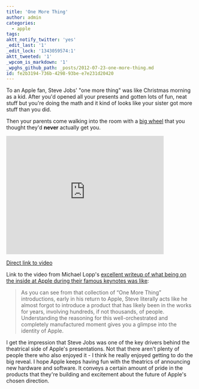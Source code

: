 ```yaml
---
title: 'One More Thing'
author: admin
categories:
  - apple
tags: 
aktt_notify_twitter: 'yes'
_edit_last: '1'
_edit_lock: '1343059574:1'
aktt_tweeted: '1'
_wpcom_is_markdown: '1'
_wpghs_github_path: _posts/2012-07-23-one-more-thing.md
id: fe2b3194-736b-4298-93be-e7e231d20420
---
```

<p>To an Apple fan, Steve Jobs' "one more thing" was like Christmas morning as a kid. After you'd opened all your presents and gotten lots of fun, neat stuff but you're doing the math and it kind of looks like your sister got more stuff than you did.</p>
<p>Then your parents come walking into the room with a <a href="http://en.wikipedia.org/wiki/Big_Wheel_(tricycle)">big wheel</a> that you thought they'd <strong>never</strong> actually get you.</p>
<p><iframe width="420" height="315" src="http://www.youtube.com/embed/3QWUAUePm8o?rel=0" frameborder="0" allowfullscreen></iframe></p>
<p><a href="http://www.youtube.com/watch?v=3QWUAUePm8o">Direct link to video</a></p>
<p>Link to the video from Michael Lopp's <a href="http://www.randsinrepose.com/archives/2012/07/22/one_more_thing.html">excellent writeup of what being on the inside at Apple during their famous keynotes was like</a>:</p>
<blockquote><p>
  As you can see from that collection of “One More Thing” introductions, early in his return to Apple, Steve literally acts like he almost forgot to introduce a product that has likely been in the works for years, involving hundreds, if not thousands, of people. Understanding the reasoning for this well-orchestrated and completely manufactured moment gives you a glimpse into the identity of Apple.
</p></blockquote>
<p>I get the impression that Steve Jobs was one of the key drivers behind the theatrical side of Apple's presentations. Not that there aren't plenty of people there who also enjoyed it - I think he really enjoyed getting to do the big reveal. I hope Apple keeps having fun with the theatrics of announcing new hardware and software. It conveys a certain amount of pride in the products that they're building and excitement about the future of Apple's chosen direction.</p>
